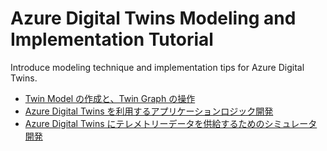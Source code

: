 # Azure Digital Twins Modeling and Implementation Tutorial
Introduce modeling technique and implementation tips for Azure Digital Twins.  

- [Twin Model の作成と、Twin Graph の操作](./tutorial/HowToBuildTwinModel.md)  
- [Azure Digital Twins を利用するアプリケーションロジック開発](./tutorial/HowToBuildAppWIthADT.md)  
- [Azure Digital Twins にテレメトリーデータを供給するためのシミュレータ開発](./samples/wpfapp/WpfAppProductTransportSample/WpfAppDliverTruckDriverMobileSimulator)
